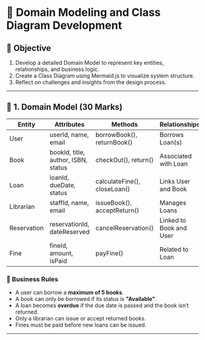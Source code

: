 # 📘 Domain Modeling and Class Diagram Development

## 🎯 Objective

1. Develop a detailed Domain Model to represent key entities, relationships, and business logic.
2. Create a Class Diagram using Mermaid.js to visualize system structure.
3. Reflect on challenges and insights from the design process.

---

## 🔷 1. Domain Model (30 Marks)

| Entity     | Attributes                                 | Methods                          | Relationships                              |
|------------|--------------------------------------------|----------------------------------|--------------------------------------------|
| User       | userId, name, email                        | borrowBook(), returnBook()       | Borrows Loan(s)                            |
| Book       | bookId, title, author, ISBN, status        | checkOut(), return()             | Associated with Loan                       |
| Loan       | loanId, dueDate, status                    | calculateFine(), closeLoan()     | Links User and Book                        |
| Librarian  | staffId, name, email                       | issueBook(), acceptReturn()      | Manages Loans                              |
| Reservation| reservationId, dateReserved                | cancelReservation()              | Linked to Book and User                    |
| Fine       | fineId, amount, isPaid                     | payFine()                        | Related to Loan                            |

### 🧾 Business Rules

- A user can borrow a **maximum of 5 books**.
- A book can only be borrowed if its status is **"Available"**.
- A loan becomes **overdue** if the due date is passed and the book isn’t returned.
- Only a librarian can issue or accept returned books.
- Fines must be paid before new loans can be issued.

---


 
